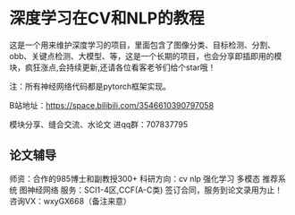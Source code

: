 # 深度学习在CV和NLP的教程
这是一个用来维护深度学习的项目，里面包含了图像分类、目标检测、分割、obb、关键点检测、大模型、等，这是一个长期的项目，也会分享即插即用的模块，疯狂涨点,会持续更新,还请各位看客老爷们给个star哦！

注：所有神经网络代码都是pytorch框架实现。

B站地址：https://space.bilibili.com/3546610390797058

模块分享、缝合交流、水论文 进qq群：707837795


## 论文辅导
师资：合作的985博士和副教授300+
科研方向：cv nlp 强化学习 多模态 推荐系统 图神经网络
服务：SCI1-4区,CCF(A-C类) 签订合同，服务到论文录用为止！
咨询VX：wxyGX668（备注来意）